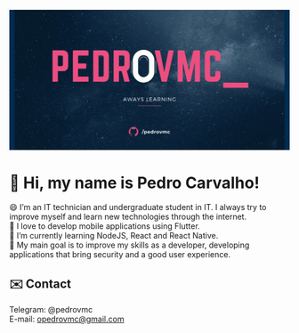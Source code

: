 ![](Pedrovmc_.gif)

# 👋 Hi, my name is Pedro Carvalho! <br>
😄 I’m an IT technician and undergraduate student in IT. I always try to improve myself and learn new technologies through the internet. <br>
📱 I love to develop mobile applications using Flutter. <br>
🔭 I’m currently learning NodeJS, React and React Native. <br>
🎯 My main goal is to improve my skills as a developer, developing applications that bring security and a good user experience. <br>

## ✉️ Contact
Telegram: @pedrovmc <br>
E-mail: opedrovmc@gmail.com

